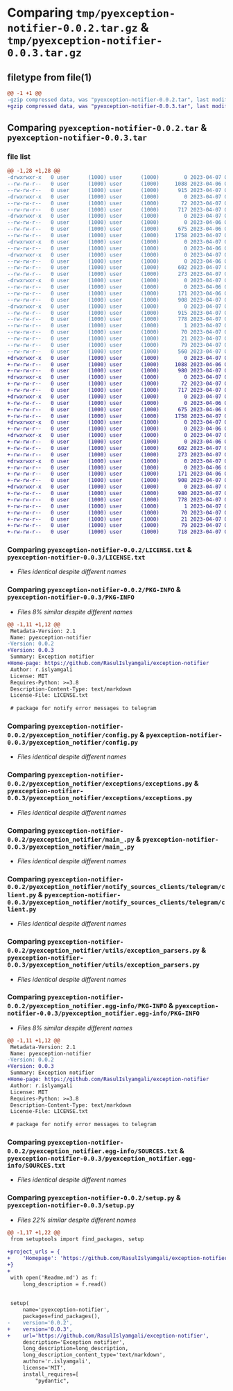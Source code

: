 # Comparing `tmp/pyexception-notifier-0.0.2.tar.gz` & `tmp/pyexception-notifier-0.0.3.tar.gz`

## filetype from file(1)

```diff
@@ -1 +1 @@
-gzip compressed data, was "pyexception-notifier-0.0.2.tar", last modified: Fri Apr  7 06:19:00 2023, max compression
+gzip compressed data, was "pyexception-notifier-0.0.3.tar", last modified: Fri Apr  7 06:40:34 2023, max compression
```

## Comparing `pyexception-notifier-0.0.2.tar` & `pyexception-notifier-0.0.3.tar`

### file list

```diff
@@ -1,28 +1,28 @@
-drwxrwxr-x   0 user      (1000) user      (1000)        0 2023-04-07 06:19:00.753775 pyexception-notifier-0.0.2/
--rw-rw-r--   0 user      (1000) user      (1000)     1088 2023-04-06 08:06:17.000000 pyexception-notifier-0.0.2/LICENSE.txt
--rw-rw-r--   0 user      (1000) user      (1000)      915 2023-04-07 06:19:00.753775 pyexception-notifier-0.0.2/PKG-INFO
-drwxrwxr-x   0 user      (1000) user      (1000)        0 2023-04-07 06:19:00.749776 pyexception-notifier-0.0.2/pyexception_notifier/
--rw-rw-r--   0 user      (1000) user      (1000)       72 2023-04-07 06:12:35.000000 pyexception-notifier-0.0.2/pyexception_notifier/__init__.py
--rw-rw-r--   0 user      (1000) user      (1000)      717 2023-04-07 06:12:35.000000 pyexception-notifier-0.0.2/pyexception_notifier/config.py
-drwxrwxr-x   0 user      (1000) user      (1000)        0 2023-04-07 06:19:00.749776 pyexception-notifier-0.0.2/pyexception_notifier/exceptions/
--rw-rw-r--   0 user      (1000) user      (1000)        0 2023-04-06 08:06:17.000000 pyexception-notifier-0.0.2/pyexception_notifier/exceptions/__init__.py
--rw-rw-r--   0 user      (1000) user      (1000)      675 2023-04-06 08:06:17.000000 pyexception-notifier-0.0.2/pyexception_notifier/exceptions/exceptions.py
--rw-rw-r--   0 user      (1000) user      (1000)     1758 2023-04-07 06:12:35.000000 pyexception-notifier-0.0.2/pyexception_notifier/main_.py
-drwxrwxr-x   0 user      (1000) user      (1000)        0 2023-04-07 06:19:00.749776 pyexception-notifier-0.0.2/pyexception_notifier/notify_sources_clients/
--rw-rw-r--   0 user      (1000) user      (1000)        0 2023-04-06 08:06:17.000000 pyexception-notifier-0.0.2/pyexception_notifier/notify_sources_clients/__init__.py
-drwxrwxr-x   0 user      (1000) user      (1000)        0 2023-04-07 06:19:00.749776 pyexception-notifier-0.0.2/pyexception_notifier/notify_sources_clients/telegram/
--rw-rw-r--   0 user      (1000) user      (1000)        0 2023-04-06 08:06:17.000000 pyexception-notifier-0.0.2/pyexception_notifier/notify_sources_clients/telegram/__init__.py
--rw-rw-r--   0 user      (1000) user      (1000)      602 2023-04-07 06:12:35.000000 pyexception-notifier-0.0.2/pyexception_notifier/notify_sources_clients/telegram/client.py
--rw-rw-r--   0 user      (1000) user      (1000)      273 2023-04-07 06:12:35.000000 pyexception-notifier-0.0.2/pyexception_notifier/test_notifier.py
-drwxrwxr-x   0 user      (1000) user      (1000)        0 2023-04-07 06:19:00.749776 pyexception-notifier-0.0.2/pyexception_notifier/utils/
--rw-rw-r--   0 user      (1000) user      (1000)        0 2023-04-06 08:06:17.000000 pyexception-notifier-0.0.2/pyexception_notifier/utils/__init__.py
--rw-rw-r--   0 user      (1000) user      (1000)      171 2023-04-06 08:06:17.000000 pyexception-notifier-0.0.2/pyexception_notifier/utils/enums.py
--rw-rw-r--   0 user      (1000) user      (1000)      908 2023-04-07 06:12:35.000000 pyexception-notifier-0.0.2/pyexception_notifier/utils/exception_parsers.py
-drwxrwxr-x   0 user      (1000) user      (1000)        0 2023-04-07 06:19:00.749776 pyexception-notifier-0.0.2/pyexception_notifier.egg-info/
--rw-rw-r--   0 user      (1000) user      (1000)      915 2023-04-07 06:19:00.000000 pyexception-notifier-0.0.2/pyexception_notifier.egg-info/PKG-INFO
--rw-rw-r--   0 user      (1000) user      (1000)      778 2023-04-07 06:19:00.000000 pyexception-notifier-0.0.2/pyexception_notifier.egg-info/SOURCES.txt
--rw-rw-r--   0 user      (1000) user      (1000)        1 2023-04-07 06:19:00.000000 pyexception-notifier-0.0.2/pyexception_notifier.egg-info/dependency_links.txt
--rw-rw-r--   0 user      (1000) user      (1000)       70 2023-04-07 06:19:00.000000 pyexception-notifier-0.0.2/pyexception_notifier.egg-info/requires.txt
--rw-rw-r--   0 user      (1000) user      (1000)       21 2023-04-07 06:19:00.000000 pyexception-notifier-0.0.2/pyexception_notifier.egg-info/top_level.txt
--rw-rw-r--   0 user      (1000) user      (1000)       79 2023-04-07 06:19:00.753775 pyexception-notifier-0.0.2/setup.cfg
--rw-rw-r--   0 user      (1000) user      (1000)      560 2023-04-07 06:18:55.000000 pyexception-notifier-0.0.2/setup.py
+drwxrwxr-x   0 user      (1000) user      (1000)        0 2023-04-07 06:40:34.673759 pyexception-notifier-0.0.3/
+-rw-rw-r--   0 user      (1000) user      (1000)     1088 2023-04-06 08:06:17.000000 pyexception-notifier-0.0.3/LICENSE.txt
+-rw-rw-r--   0 user      (1000) user      (1000)      980 2023-04-07 06:40:34.673759 pyexception-notifier-0.0.3/PKG-INFO
+drwxrwxr-x   0 user      (1000) user      (1000)        0 2023-04-07 06:40:34.673759 pyexception-notifier-0.0.3/pyexception_notifier/
+-rw-rw-r--   0 user      (1000) user      (1000)       72 2023-04-07 06:12:35.000000 pyexception-notifier-0.0.3/pyexception_notifier/__init__.py
+-rw-rw-r--   0 user      (1000) user      (1000)      717 2023-04-07 06:12:35.000000 pyexception-notifier-0.0.3/pyexception_notifier/config.py
+drwxrwxr-x   0 user      (1000) user      (1000)        0 2023-04-07 06:40:34.673759 pyexception-notifier-0.0.3/pyexception_notifier/exceptions/
+-rw-rw-r--   0 user      (1000) user      (1000)        0 2023-04-06 08:06:17.000000 pyexception-notifier-0.0.3/pyexception_notifier/exceptions/__init__.py
+-rw-rw-r--   0 user      (1000) user      (1000)      675 2023-04-06 08:06:17.000000 pyexception-notifier-0.0.3/pyexception_notifier/exceptions/exceptions.py
+-rw-rw-r--   0 user      (1000) user      (1000)     1758 2023-04-07 06:12:35.000000 pyexception-notifier-0.0.3/pyexception_notifier/main_.py
+drwxrwxr-x   0 user      (1000) user      (1000)        0 2023-04-07 06:40:34.673759 pyexception-notifier-0.0.3/pyexception_notifier/notify_sources_clients/
+-rw-rw-r--   0 user      (1000) user      (1000)        0 2023-04-06 08:06:17.000000 pyexception-notifier-0.0.3/pyexception_notifier/notify_sources_clients/__init__.py
+drwxrwxr-x   0 user      (1000) user      (1000)        0 2023-04-07 06:40:34.673759 pyexception-notifier-0.0.3/pyexception_notifier/notify_sources_clients/telegram/
+-rw-rw-r--   0 user      (1000) user      (1000)        0 2023-04-06 08:06:17.000000 pyexception-notifier-0.0.3/pyexception_notifier/notify_sources_clients/telegram/__init__.py
+-rw-rw-r--   0 user      (1000) user      (1000)      602 2023-04-07 06:12:35.000000 pyexception-notifier-0.0.3/pyexception_notifier/notify_sources_clients/telegram/client.py
+-rw-rw-r--   0 user      (1000) user      (1000)      273 2023-04-07 06:12:35.000000 pyexception-notifier-0.0.3/pyexception_notifier/test_notifier.py
+drwxrwxr-x   0 user      (1000) user      (1000)        0 2023-04-07 06:40:34.673759 pyexception-notifier-0.0.3/pyexception_notifier/utils/
+-rw-rw-r--   0 user      (1000) user      (1000)        0 2023-04-06 08:06:17.000000 pyexception-notifier-0.0.3/pyexception_notifier/utils/__init__.py
+-rw-rw-r--   0 user      (1000) user      (1000)      171 2023-04-06 08:06:17.000000 pyexception-notifier-0.0.3/pyexception_notifier/utils/enums.py
+-rw-rw-r--   0 user      (1000) user      (1000)      908 2023-04-07 06:12:35.000000 pyexception-notifier-0.0.3/pyexception_notifier/utils/exception_parsers.py
+drwxrwxr-x   0 user      (1000) user      (1000)        0 2023-04-07 06:40:34.673759 pyexception-notifier-0.0.3/pyexception_notifier.egg-info/
+-rw-rw-r--   0 user      (1000) user      (1000)      980 2023-04-07 06:40:34.000000 pyexception-notifier-0.0.3/pyexception_notifier.egg-info/PKG-INFO
+-rw-rw-r--   0 user      (1000) user      (1000)      778 2023-04-07 06:40:34.000000 pyexception-notifier-0.0.3/pyexception_notifier.egg-info/SOURCES.txt
+-rw-rw-r--   0 user      (1000) user      (1000)        1 2023-04-07 06:40:34.000000 pyexception-notifier-0.0.3/pyexception_notifier.egg-info/dependency_links.txt
+-rw-rw-r--   0 user      (1000) user      (1000)       70 2023-04-07 06:40:34.000000 pyexception-notifier-0.0.3/pyexception_notifier.egg-info/requires.txt
+-rw-rw-r--   0 user      (1000) user      (1000)       21 2023-04-07 06:40:34.000000 pyexception-notifier-0.0.3/pyexception_notifier.egg-info/top_level.txt
+-rw-rw-r--   0 user      (1000) user      (1000)       79 2023-04-07 06:40:34.673759 pyexception-notifier-0.0.3/setup.cfg
+-rw-rw-r--   0 user      (1000) user      (1000)      718 2023-04-07 06:40:32.000000 pyexception-notifier-0.0.3/setup.py
```

### Comparing `pyexception-notifier-0.0.2/LICENSE.txt` & `pyexception-notifier-0.0.3/LICENSE.txt`

 * *Files identical despite different names*

### Comparing `pyexception-notifier-0.0.2/PKG-INFO` & `pyexception-notifier-0.0.3/PKG-INFO`

 * *Files 8% similar despite different names*

```diff
@@ -1,11 +1,12 @@
 Metadata-Version: 2.1
 Name: pyexception-notifier
-Version: 0.0.2
+Version: 0.0.3
 Summary: Exception notifier
+Home-page: https://github.com/RasulIslyamgali/exception-notifier
 Author: r.islyamgali
 License: MIT
 Requires-Python: >=3.8
 Description-Content-Type: text/markdown
 License-File: LICENSE.txt
 
 # package for notify error messages to telegram
```

### Comparing `pyexception-notifier-0.0.2/pyexception_notifier/config.py` & `pyexception-notifier-0.0.3/pyexception_notifier/config.py`

 * *Files identical despite different names*

### Comparing `pyexception-notifier-0.0.2/pyexception_notifier/exceptions/exceptions.py` & `pyexception-notifier-0.0.3/pyexception_notifier/exceptions/exceptions.py`

 * *Files identical despite different names*

### Comparing `pyexception-notifier-0.0.2/pyexception_notifier/main_.py` & `pyexception-notifier-0.0.3/pyexception_notifier/main_.py`

 * *Files identical despite different names*

### Comparing `pyexception-notifier-0.0.2/pyexception_notifier/notify_sources_clients/telegram/client.py` & `pyexception-notifier-0.0.3/pyexception_notifier/notify_sources_clients/telegram/client.py`

 * *Files identical despite different names*

### Comparing `pyexception-notifier-0.0.2/pyexception_notifier/utils/exception_parsers.py` & `pyexception-notifier-0.0.3/pyexception_notifier/utils/exception_parsers.py`

 * *Files identical despite different names*

### Comparing `pyexception-notifier-0.0.2/pyexception_notifier.egg-info/PKG-INFO` & `pyexception-notifier-0.0.3/pyexception_notifier.egg-info/PKG-INFO`

 * *Files 8% similar despite different names*

```diff
@@ -1,11 +1,12 @@
 Metadata-Version: 2.1
 Name: pyexception-notifier
-Version: 0.0.2
+Version: 0.0.3
 Summary: Exception notifier
+Home-page: https://github.com/RasulIslyamgali/exception-notifier
 Author: r.islyamgali
 License: MIT
 Requires-Python: >=3.8
 Description-Content-Type: text/markdown
 License-File: LICENSE.txt
 
 # package for notify error messages to telegram
```

### Comparing `pyexception-notifier-0.0.2/pyexception_notifier.egg-info/SOURCES.txt` & `pyexception-notifier-0.0.3/pyexception_notifier.egg-info/SOURCES.txt`

 * *Files identical despite different names*

### Comparing `pyexception-notifier-0.0.2/setup.py` & `pyexception-notifier-0.0.3/setup.py`

 * *Files 22% similar despite different names*

```diff
@@ -1,17 +1,22 @@
 from setuptools import find_packages, setup
 
+project_urls = {
+    'Homepage': 'https://github.com/RasulIslyamgali/exception-notifier',
+}
+
 with open('Readme.md') as f:
     long_description = f.read()
 
 
 setup(
     name='pyexception-notifier',
     packages=find_packages(),
-    version='0.0.2',
+    version='0.0.3',
+    url='https://github.com/RasulIslyamgali/exception-notifier',
     description='Exception notifier',
     long_description=long_description,
     long_description_content_type='text/markdown',
     author='r.islyamgali',
     license='MIT',
     install_requires=[
         "pydantic",
```

